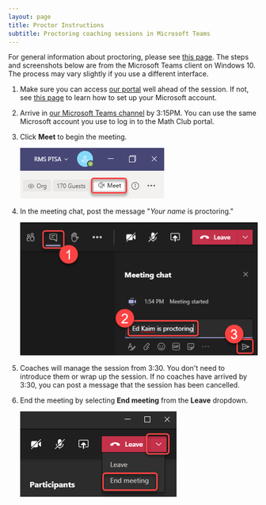```yaml
---
layout: page
title: Proctor Instructions
subtitle: Proctoring coaching sessions in Microsoft Teams
---
```


For general information about proctoring, please see [this page](/parents). The steps and screenshots below are from the Microsoft Teams client on Windows 10. The process may vary slightly if you use a different interface.

1. Make sure you can access [our portal](https://rmsptsa.sharepoint.com/sites/MathClub) well ahead of the session. If not, see [this page](/portal) to learn how to set up your Microsoft account.

1. Arrive in <a href="https://teams.microsoft.com/l/channel/19%3a732a7f9358af4a37affd3f56a592fbee%40thread.tacv2/General?groupId=1820c33d-ed0b-4685-9f38-c1b24c841dad&tenantId=f2d61132-f6d6-42d2-b97f-caa2960fb0f7" target="_blank">our Microsoft Teams channel</a> by 3:15PM. You can use the same Microsoft account you use to log in to the Math Club portal.

1. Click **Meet** to begin the meeting.

    ![Starting a Teams meeting](/img/start-teams-meeting.png)

1. In the meeting chat, post the message "*Your name* is proctoring."

    ![Posting a Teams message](/img/post-teams-message.png)

1. Coaches will manage the session from 3:30. You don't need to introduce them or wrap up the session. If no coaches have arrived by 3:30, you can post a message that the session has been cancelled.

1. End the meeting by selecting **End meeting** from the **Leave** dropdown.

    ![Ending a Teams meeting](/img/end-teams-meeting.png)
